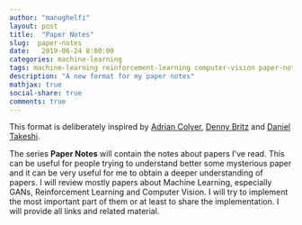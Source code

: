 ```yaml
---
author: "manughelfi"
layout: post
title:  "Paper Notes"
slug:  paper-notes
date:   2019-06-24 8:00:00
categories: machine-learning
tags: machine-learning reinforcement-learning computer-vision paper-notes
description: "A new format for my paper notes"
mathjax: true
social-share: true
comments: true
---
```


This format is deliberately inspired by [Adrian Colyer](https://blog.acolyer.org/about/), [Denny Britz](https://github.com/dennybritz/deeplearning-papernotes) and [Daniel Takeshi](https://github.com/DanielTakeshi/Paper_Notes).

The series **Paper Notes** will contain the notes about papers I've read. This can be useful for people trying to understand better some mysterious paper and it can be very useful for me to obtain a deeper understanding of papers. I will review mostly papers about Machine Learning, especially GANs, Reinforcement Learning and Computer Vision. I will try to implement the most important part of them or at least to share the implementation. I will provide all links and related material. 